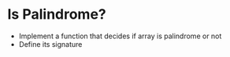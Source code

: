 # Is Palindrome?

- Implement a function that decides if array is palindrome or not
- Define its signature